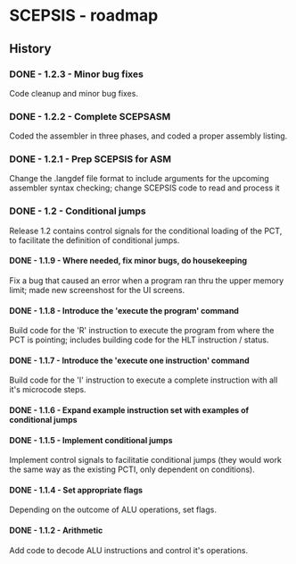 # SCEPSIS - roadmap

## History

### DONE - 1.2.3 - Minor bug fixes
Code cleanup and minor bug fixes.

### DONE - 1.2.2 - Complete SCEPSASM
Coded the assembler in three phases, and coded a proper assembly listing.

### DONE - 1.2.1 - Prep SCEPSIS for ASM
Change the .langdef file format to include arguments for the upcoming assembler syntax checking; 
change SCEPSIS code to read and process it

### DONE - 1.2 - Conditional jumps
Release 1.2 contains control signals for the conditional loading of the PCT, to facilitate the definition of conditional jumps.

#### DONE - 1.1.9 - Where needed, fix minor bugs, do housekeeping
Fix a bug that caused an error when a program ran thru the upper memory limit; made new screenshost for the UI screens.

#### DONE - 1.1.8 - Introduce the 'execute the program' command
Build code for the 'R' instruction to execute the program from where the PCT is pointing; includes building code for the HLT instruction / status.

#### DONE - 1.1.7 - Introduce the 'execute one instruction' command
Build code for the 'I' instruction to execute a complete instruction with all it's microcode steps.

#### DONE -	1.1.6 - Expand example instruction set with examples of conditional jumps

#### DONE - 1.1.5 - Implement conditional jumps
Implement control signals to facilitatie conditional jumps (they would work the same way as the existing PCTI, only dependent on conditions).

#### DONE - 1.1.4 - Set appropriate flags
Depending on the outcome of ALU operations, set flags.

#### DONE - 1.1.2 - Arithmetic
Add code to decode ALU instructions and control it's operations.

